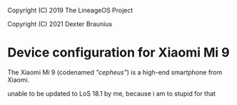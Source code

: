Copyright (C) 2019 The LineageOS Project

Copyright (C) 2021 Dexter Braunius

Device configuration for Xiaomi Mi 9
=========================================

The Xiaomi Mi 9 (codenamed _"cepheus"_) is a high-end smartphone from Xiaomi.

unable to be updated to LoS 18.1 by me, because i am to stupid for that
